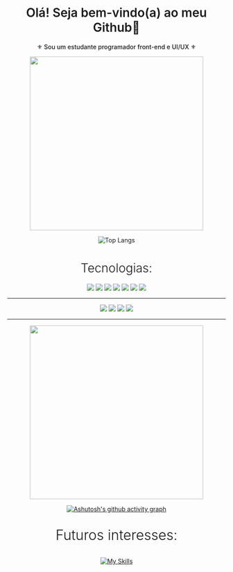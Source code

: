 
<div align="center">
<h1 style="font-weight: 600">Olá! Seja bem-vindo(a) ao meu Github👋</h1>
<p style="font-weight: 500">⚜️ Sou um estudante programador front-end e UI/UX ⚜️ </p>
<div>
<img src="https://i.imgur.com/h1uJISw_d.webp?maxwidth=760&fidelity=grand" width=400> 
</div>


![Top Langs](https://github-readme-stats.vercel.app/api/top-langs/?username=vrmtdev&theme=blue-green)


<h1 style="font-weight: 300">Tecnologias:</h1>

<img src="https://img.shields.io/badge/React-20232A?style=for-the-badge&logo=react&logoColor=61DAFB">
<img src="https://img.shields.io/badge/Bootstrap-563D7C?style=for-the-badge&logo=bootstrap&logoColor=white">
<img src="https://img.shields.io/badge/Tailwind_CSS-38B2AC?style=for-the-badge&logo=tailwind-css&logoColor=white">
<img src="https://img.shields.io/badge/HTML5-E34F26?style=for-the-badge&logo=html5&logoColor=white">
<img src="https://img.shields.io/badge/CSS3-1572B6?style=for-the-badge&logo=css3&logoColor=white">
<img src="https://img.shields.io/badge/Sass-CC6699?style=for-the-badge&logo=sass&logoColor=white">
<img src="https://img.shields.io/badge/JavaScript-F7DF1E?style=for-the-badge&logo=javascript&logoColor=black">


-----------------



<img src="https://img.shields.io/badge/Adobe%20Photoshop-31A8FF?style=for-the-badge&logo=Adobe%20Photoshop&logoColor=black">
<img src="https://img.shields.io/badge/Adobe%20Illustrator-FF9A00?style=for-the-badge&logo=adobe%20illustrator&logoColor=white">
<img src="https://img.shields.io/badge/Adobe%20after%20affects-CF96FD?style=for-the-badge&logo=Adobe%20after%20effects&logoColor=393665">
<img src="https://img.shields.io/badge/Figma-F24E1E?style=for-the-badge&logo=figma&logoColor=white">

----------

<div>
<img src="https://user-images.githubusercontent.com/74038190/229223263-cf2e4b07-2615-4f87-9c38-e37600f8381a.gif" width=400> 
</div>

[![Ashutosh's github activity graph](https://github-readme-activity-graph.vercel.app/graph?username=vrmtdev&bg_color=160920&color=9e4c98&line=7a12e2&point=3e3838&area=true&hide_border=true)](https://github.com/ashutosh00710/github-readme-activity-graph)


<p style="font-weight: 300; font-size: 2rem;"> Futuros interesses: </p>

[![My Skills](https://skillicons.dev/icons?i=angular,typescript,graphql,nextjs)](https://skillicons.dev)

</div>
